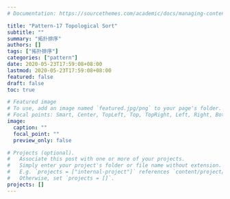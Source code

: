 ```yaml
---
# Documentation: https://sourcethemes.com/academic/docs/managing-content/

title: "Pattern-17 Topological Sort"
subtitle: ""
summary: "拓扑排序"
authors: []
tags: ["拓扑排序"]
categories: ["pattern"]
date: 2020-05-23T17:59:08+08:00
lastmod: 2020-05-23T17:59:08+08:00
featured: false
draft: false
toc: true

# Featured image
# To use, add an image named `featured.jpg/png` to your page's folder.
# Focal points: Smart, Center, TopLeft, Top, TopRight, Left, Right, BottomLeft, Bottom, BottomRight.
image:
  caption: ""
  focal_point: ""
  preview_only: false

# Projects (optional).
#   Associate this post with one or more of your projects.
#   Simply enter your project's folder or file name without extension.
#   E.g. `projects = ["internal-project"]` references `content/project/deep-learning/index.md`.
#   Otherwise, set `projects = []`.
projects: []
---
```

